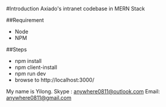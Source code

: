 #Introduction
Axiado's intranet codebase in MERN Stack

##Requirement
* Node
* NPM

##Steps
* npm install
* npm client-install
* npm run dev
* browse to http://localhost:3000/

My name is Yilong.
Skype : anywhere0811@outlook.com
Email: anywhere0811@gmail.com




